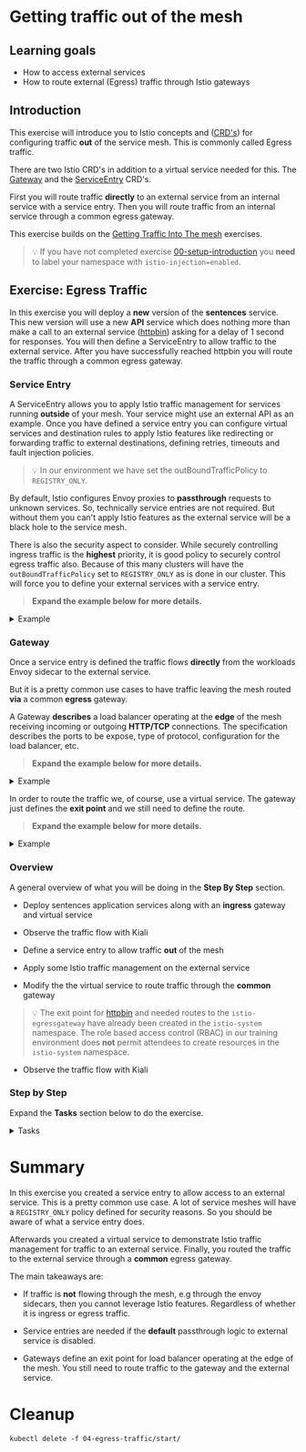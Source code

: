 [//]: # (Copyright, Eficode )
[//]: # (Origin: https://github.com/eficode-academy/istio-katas)
[//]: # (Tags: #sentences #kiali)

# Getting traffic out of the mesh

## Learning goals

- How to access external services
- How to route external (Egress) traffic through Istio gateways

## Introduction

This exercise will introduce you to Istio concepts
and ([CRD's](https://kubernetes.io/docs/concepts/extend-kubernetes/api-extension/custom-resources/))
for configuring traffic **out** of the service mesh. This is commonly
called Egress traffic.

There are two Istio CRD's in addition to a virtual service needed for this.
The [Gateway](https://istio.io/latest/docs/reference/config/networking/gateway/#Gateway)
and the [ServiceEntry](https://istio.io/latest/docs/reference/config/networking/service-entry/#ServiceEntry)
CRD's.

First you will route traffic **directly** to an external service from an internal
service with a service entry. Then you will route traffic from an internal
service through a common egress gateway.

This exercise builds on the [Getting Traffic Into The mesh](03-ingress-traffic.md) exercises.

> :bulb: If you have not completed exercise
> [00-setup-introduction](00-setup-introduction.md) you **need** to label
> your namespace with `istio-injection=enabled`.

## Exercise: Egress Traffic

In this exercise you will deploy a **new** version of the **sentences**
service. This new version will use a new **API** service which does nothing
more than make a call to an external service ([httpbin](https://httpbin.org/))
asking for a delay of 1 second for responses. You will then define a ServiceEntry
to allow traffic to the external service. After you have successfully reached
httpbin you will route the traffic through a common egress gateway.

### Service Entry

A ServiceEntry allows you to apply Istio traffic management for services
running **outside** of your mesh. Your service might use an external API
as an example. Once you have defined a service entry you can configure
virtual services and destination rules to apply Istio features like
redirecting or forwarding traffic to external destinations, defining
retries, timeouts and fault injection policies.

> :bulb: In our environment we have set the outBoundTrafficPolicy to
> `REGISTRY_ONLY`.

By default, Istio configures Envoy proxies to **passthrough** requests to
unknown services. So, technically service entries are not required. But
without them you can't apply Istio features as the external service will be
a black hole to the service mesh.

There is also the security aspect to consider. While securely controlling
ingress traffic is the **highest** priority, it is good policy to securely
control egress traffic also. Because of this many clusters will have the
`outBoundTrafficPolicy` set to `REGISTRY_ONLY` as is done in our cluster.
This will force you to define your external services with a service entry.

> **Expand the example below for more details.**

<details>
    <summary> Example </summary>

```yaml
apiVersion: networking.istio.io/v1beta1
kind: ServiceEntry
metadata:
  name: external-api
spec:
  hosts:
  - external-api.example.com
  exportTo:
  - "."
  ports:
  - number: 80
    name: http-port
    protocol: HTTP
  - number: 443
    name: https-port
    protocol: HTTPS
  resolution: DNS
```

The `hosts` field is used to select matching `hosts` in virtual services
and destination rules. The `resolution` field is used to determine how the
proxy will resolve IP addresses of the end points. The `exportTo` field scopes
the service entry to the namespace where it is defined

> :bulb: The `exportTo` field is important for this exercise. **Not**
> scoping the service entry to your namespace will open the external
> service for **all** attendees.

When you create a service entry it is added to Istio's internal service
registry and traffic is allowed out of the mesh to the defined destination.

Istio maintains an internal service registry containing the set of services,
and their corresponding service endpoints, running in a service mesh.
Istio uses the service registry to generate Envoy configuration.

> Istio does not provide service discovery, although most services are
> automatically added to the registry by Pilot adapters that reflect the
> discovered services of the underlying platform (Kubernetes, Consul, plain DNS).
> Additional services can also be registered manually using a ServiceEntry
> configuration.

</details>

### Gateway

Once a service entry is defined the traffic flows **directly** from the
workloads Envoy sidecar to the external service.

But it is a pretty common use cases to have traffic leaving the mesh
routed **via** a common **egress** gateway.

A Gateway **describes** a load balancer operating at the **edge** of the mesh
receiving incoming or outgoing **HTTP/TCP** connections. The specification
describes the ports to be expose, type of protocol, configuration for the
load balancer, etc.

> **Expand the example below for more details.**

<details>
    <summary> Example </summary>

```yaml
apiVersion: networking.istio.io/v1beta1
kind: Gateway
metadata:
  name: myapp-egressgateway
spec:
  selector:
    app: istio-egressgateway
    istio: egressgateway
  servers:
  - port:
      number: 80
      name: http
      protocol: HTTP
    hosts:
    - external-api.example.com
```

The fields are the same as for the gateway defined for Ingress traffic to
the sentences service in a previous exercise. The notable difference being
that the **selectors** are now the labels on the **Egress** POD
`istio-egressgateway`, which is also running a standalone Envoy proxy just like
the ingress gateway.

The gateway defines an **exit point** to be exposed in the `istio-egressgateway`.
That is it. Nothing else. Just like an ingress entry point, it knows nothing
about how traffic is routed to it.

An Istio **Egress** gateway in a Kubernetes cluster consists, at a minimum, of a
Deployment and a Service. Istio egress gateways are based on Envoy and have a
**standalone** Envoy proxy.

Our course environment would show something like:

```
NAME                                       TYPE
istio-egressgateway                        deployment
istio-egressgateway                        service
istio-egressgateway-8679c48588-2p8vw       pod
```

Inspecting the POD would show something like:

```
NAME                                    CONTAINERS
istio-egressgateway-8679c48588-2p8vw    istio-proxy
```

</details>

In order to route the traffic we, of course, use a virtual service. The gateway
just defines the **exit point** and we still need to define the route.

> **Expand the example below for more details.**

<details>
    <summary> Example </summary>

```yaml
apiVersion: networking.istio.io/v1beta1
kind: VirtualService
metadata:
  name: external-api-route
spec:
  hosts:
  - external-api.example.com
  exportTo:
  - "."
  gateways:
  - mesh
  http:
  - match:
    - gateways:
      - mesh
      port: 80
    route:
    - destination:
        host: istio-egressgateway.istio-system.svc.cluster.local
        port:
          number: 80
      weight: 100
```

- The route uses the reserved keyword `mesh` implying that this rule applies
to the sidecars in the mesh.

- The exportTo field ensures the virtual service is applied only to the present
namespace.

- The **full DNS name** of the `istio-egressgateway` service is defined instead
of the shortname because the gateway is located in the `istio-system` namespace.

> :bulb: Istio will translate a **short name** based one the **namespace** of the
> **rule**, e.g. if the virtual service is in the `default` namespace it will
> translate to `istio-egressgateway.default.svc.cluster.local`. So **full names**
> should be used when using a gateway in another namespace.

</details>

### Overview

A general overview of what you will be doing in the **Step By Step** section.

- Deploy sentences application services along with an **ingress** gateway and virtual service

- Observe the traffic flow with Kiali

- Define a service entry to allow traffic **out** of the mesh

- Apply some Istio traffic management on the external service

- Modify the the virtual service to route traffic through the **common** gateway

> :bulb: The exit point for [httpbin](http://httpbin.org) and needed routes to
> the `istio-egressgateway` have already been created in the `istio-system`
> namespace. The role based access control (RBAC) in our training environment
> does **not** permit attendees to create resources in the `istio-system`
> namespace.

- Observe the traffic flow with Kiali

### Step by Step

Expand the **Tasks** section below to do the exercise.

<details>
    <summary> Tasks </summary>

#### Task: Deploy sentences application along with ingress gateway and virtual service

___


Deploy `v2` of the sentences application services which has a new api service
along with the ingress gateway entry point and virtual service.

```console
for file in 04-egress-traffic/start/*.yaml; do envsubst < $file | kubectl apply -f -; done
```

Make sure everything is in ready state.

```console
kubectl get gateway,se,vs,dr,svc,pods -n $STUDENT_NS
```

You should now see a gateway, two virtual services and a destination rule along
with four services and pods running. It should look something like below.

```
NAME                                    AGE
gateway.networking.istio.io/sentences   91m

NAME                                            GATEWAYS        HOSTS                                       AGE
virtualservice.networking.istio.io/name-route   ["mesh"]        ["name"]                                    91m
virtualservice.networking.istio.io/sentences    ["sentences"]   ["student1.sentences.istio.eficode.academy"]   91m

NAME                                                        HOST   AGE
destinationrule.networking.istio.io/name-destination-rule   name   91m

NAME                TYPE        CLUSTER-IP       EXTERNAL-IP   PORT(S)    AGE
service/age         ClusterIP   172.20.101.189   <none>        5000/TCP   91m
service/api         ClusterIP   172.20.8.90      <none>        5000/TCP   91m
service/name        ClusterIP   172.20.6.247     <none>        5000/TCP   91m
service/sentences   ClusterIP   172.20.109.183   <none>        5000/TCP   91m

NAME                                READY   STATUS    RESTARTS   AGE
pod/age-v1-7b9f67b7dc-gbftv         2/2     Running   0          91m
pod/api-v1-75f5bd69f8-l7ndk         2/2     Running   0          91m
pod/name-v1-795cf79f69-h4htd        2/2     Running   0          91m
pod/sentences-v2-75c766ff6c-f68bw   2/2     Running   0          91m
```

#### Task: Run the loop query script with the `hosts` entry

___


```console
./scripts/loop-query.sh -g $STUDENT_NS.sentences.$TRAINING_NAME.eficode.academy
```

#### Task: Observe the responses for the external service

___


Export the pod as an environment variable.

```console
export API_POD=$(kubectl get pod -l app=sentences,mode=api -o jsonpath={.items..metadata.name})
```

Now tail the logs.

```console
kubectl logs "$API_POD" --tail=20 --follow
```

You should see a response of 502(Bad Gateway) because there exists no service entry for
the external service httpbin.

```
INFO:werkzeug:127.0.0.1 - - [10/Aug/2021 12:07:41] "GET / HTTP/1.1" 200 -
WARNING:root:Response was: 502                      <-------------------- Bad Gateway Response
WARNING:root:Operation 'api' took 306.376ms
```

#### Task: Observe the traffic flow with Kiali

___


Go to Graph menu item and select the **Versioned app graph** from the drop
down menu.

![No Service Entry](images/kiali-api-no-se.png)

As there is no service entry all traffic to the external service is blocked
and it is a **black hole** to the service mesh.

#### Task: Define a service entry for httpbin.org

___


Create a service entry called `api-egress-se.yaml` in
`04-egress-traffic/start/`.

```yaml
apiVersion: networking.istio.io/v1beta1
kind: ServiceEntry
metadata:
  name: httpbin
spec:
  hosts:
  - httpbin.org
  exportTo:
  - "."
  ports:
  - number: 80
    name: http-port
    protocol: HTTP
  - number: 443
    name: https-port
    protocol: HTTPS
  resolution: DNS
```

Apply the service entry.

```console
kubectl apply -f 04-egress-traffic/start/api-egress-se.yaml
```

#### Task: Observe the responses for the external service

___

Tail the logs.

```console
kubectl logs "$API_POD" --tail=20 --follow
```

Now you should be getting a 200(OK) response from the external service. Also notice, that the external response time was slightly above 1s because we are calling the 'delay service' at `http://httpbin.org/delay/1`:

```
INFO:werkzeug:127.0.0.1 - - [10/Aug/2021 12:21:14] "GET / HTTP/1.1" 200 -
WARNING:root:Response was: 200                <-------------------- OK Response
WARNING:root:Operation 'api' took 1073.259ms
```

#### Task: Observe the traffic flow with Kiali

___


Go to Graph menu item and select the **Versioned app graph** from the drop
down menu.

![Service Entry](images/kiali-api-se.png)

Now Kiali recognizes the external service because of the service entry and it
is no longer a black hole.

#### Task: Create a virtual service with a timeout of 0.5 seconds

___


Basically all we have done so far is to add an entry for httpbin to Istio's
internal service registry. But we can now apply some of the Istio features to
the external service. To demonstrate this you will create a virtual service for
traffic to httpbin with a timeout of `0.5s`.

> The api service asks httpbin.org for a response delay of 1 second and since we are now enforcing a local timeout of 0.5s we are basically configuring the external call to timeout!

Create a file called `api-egress-vs.yaml` in
`04-egress-traffic/start/`.

```yaml
apiVersion: networking.istio.io/v1beta1
kind: VirtualService
metadata:
  name: httpbin
spec:
  hosts:
    - httpbin.org
  exportTo:
  - "."
  http:
  - timeout: 0.5s
    route:
      - destination:
          host: httpbin.org
        weight: 100
```

Apply the virtual service.

```console
kubectl apply -f 04-egress-traffic/start/api-egress-vs.yaml
```

#### Task: Observe the responses for the external service

___

Tail the logs.

```console
kubectl logs "$API_POD" --tail=20 --follow
```

Now you should be getting a 504(Gateway Timeout) response from the external service.

```
INFO:werkzeug:127.0.0.1 - - [10/Aug/2021 13:29:11] "GET / HTTP/1.1" 200 -
WARNING:root:Response was: 504                <-------------------- 504 Gateway Timeout
WARNING:root:Operation 'api' took 504.809ms
```

Change the timeout to something greater than 1 second and ensure that you get 200(OK) responses.

#### Task: Modify the the virtual service to route traffic through the common gateway

___


**Modify the `api-egress-vs.yaml` from previous step**

```yaml
apiVersion: networking.istio.io/v1beta1
kind: VirtualService
metadata:
  name: httpbin
spec:
  hosts:
  - httpbin.org
  exportTo:
  - "."
  gateways:
  - mesh
  http:
  - match:
    - gateways:
      - mesh
      port: 80
    route:
    - destination:
        host: istio-egressgateway.istio-system.svc.cluster.local
        port:
          number: 80
      weight: 100
```

Apply the changes.

```console
kubectl apply -f 04-egress-traffic/start/api-egress-vs.yaml
```

#### Task: Observe the responses for the external service

___

Tail the logs.

```console
kubectl logs "$API_POD" --tail=20 --follow
```

You should be getting a 200(OK) response from the external service and a delay of 1 second:

```
INFO:werkzeug:127.0.0.1 - - [10/Aug/2021 12:21:14] "GET / HTTP/1.1" 200 -
WARNING:root:Response was: 200                <-------------------- OK Response
WARNING:root:Operation 'api' took 1080.768ms
```

#### Task: Observe the traffic flow with Kiali

___


Go to Graph menu item and select the **Versioned app graph** from the drop
down menu. Select the checkboxes as shown in the below image.

You will see traffic to the sentences service entering through the ingress
gateway in the `istio-ingress` namespace. Traffic from the api service is now
leaving through the common egress gateway in the `istio-system` namespace.

> Note depending on the version of Kiali in use the graph may look disconnected
> between the api service and the external service.

![API Egress](images/kiali-api-egress.png)

</details>

# Summary

In this exercise you created a service entry to allow access to an
external service. This is a pretty common use case. A lot of service
meshes will have a `REGISTRY_ONLY` policy defined for security reasons.
So you should be aware of what a service entry does.

Afterwards you created a virtual service to demonstrate Istio traffic
management for traffic to an external service. Finally, you routed the
traffic to the external service through a **common** egress gateway.

The main takeaways are:

- If traffic is **not** flowing through the mesh, e.g through the
envoy sidecars, then you cannot leverage Istio features. Regardless
of whether it is ingress or egress traffic.

- Service entries are needed if the **default** passthrough logic to
external service is disabled.

- Gateways define an exit point for load balancer operating at the edge of
the mesh. You still need to route traffic to the gateway and the external
service.

# Cleanup

```console
kubectl delete -f 04-egress-traffic/start/
```
